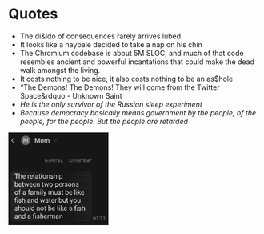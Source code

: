 # Quotes

- The di&amp;ldo of consequences rarely arrives lubed
- It looks like a haybale decided to take a nap on his chin
- The Chromium codebase is about 5M SLOC, and much of that code resembles ancient and powerful incantations that could make the dead walk amongst the living.
- It costs nothing to be nice, it also costs nothing to be an as$hole
- &ldquo;The Demons! The Demons! They will come from the Twitter Space&rdquo - Unknown Saint
- _He is the only survivor of the Russian sleep experiment_
- _Because democracy basically means government by the people, of the people, for the people. But the people are retarded_

<img src=".pix/mom_text.webp" style="width: 200px; height: auto;">
